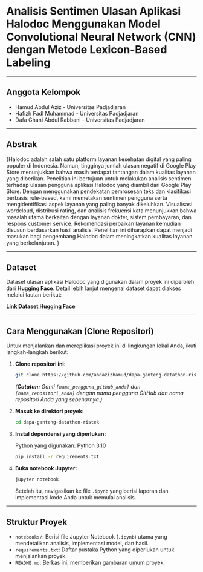 # Analisis Sentimen Ulasan Aplikasi Halodoc Menggunakan Model Convolutional Neural Network (CNN) dengan Metode Lexicon-Based Labeling

---

## Anggota Kelompok

* Hamud Abdul Aziz - Universitas Padjadjaran
* Hafizh Fadl Muhammad - Universitas Padjadjaran
* Dafa Ghani Abdul Rabbani - Universitas Padjadjaran

---

## Abstrak

{Halodoc adalah salah satu platform layanan kesehatan digital yang paling populer di Indonesia. Namun, tingginya jumlah ulasan negatif di Google Play Store menunjukkan bahwa masih terdapat tantangan dalam kualitas layanan yang diberikan. Penelitian ini bertujuan untuk melakukan analisis sentimen terhadap ulasan pengguna aplikasi Halodoc yang diambil dari Google Play Store. Dengan menggunakan pendekatan pemrosesan teks dan klasifikasi berbasis rule-based, kami memetakan sentimen pengguna serta mengidentifikasi aspek layanan yang paling banyak dikeluhkan. Visualisasi wordcloud, distribusi rating, dan analisis frekuensi kata menunjukkan bahwa masalah utama berkaitan dengan layanan dokter, sistem pembayaran, dan respons customer service. Rekomendasi perbaikan layanan kemudian disusun berdasarkan hasil analisis. Penelitian ini diharapkan dapat menjadi masukan bagi pengembang Halodoc dalam meningkatkan kualitas layanan yang berkelanjutan.
}

---

## Dataset

Dataset ulasan aplikasi Halodoc yang digunakan dalam proyek ini diperoleh dari **Hugging Face**. Detail lebih lanjut mengenai dataset dapat diakses melalui tautan berikut:

[**Link Dataset Hugging Face**](https://huggingface.co/datasets/kangdap/halodoc-app-review/viewer)



---

## Cara Menggunakan (Clone Repositori)

Untuk menjalankan dan mereplikasi proyek ini di lingkungan lokal Anda, ikuti langkah-langkah berikut:

1.  **Clone repositori ini:**

    ```bash
    git clone https://github.com/abdazizhamud/dapa-ganteng-datathon-ristek.git
    ```

    *(**Catatan:** Ganti `[nama_pengguna_github_anda]` dan `[nama_repositori_anda]` dengan nama pengguna GitHub dan nama repositori Anda yang sebenarnya.)*

2.  **Masuk ke direktori proyek:**

    ```bash
    cd dapa-ganteng-datathon-ristek
    ```

3.  **Instal dependensi yang diperlukan:**

    Python yang digunakan: Python 3.10
    ```bash
    pip install -r requirements.txt
    ```


4.  **Buka notebook Jupyter:**

    ```bash
    jupyter notebook
    ```

    Setelah itu, navigasikan ke file `.ipynb` yang berisi laporan dan implementasi kode Anda untuk memulai analisis.

---

## Struktur Proyek

* `notebooks/`: Berisi file Jupyter Notebook (`.ipynb`) utama yang mendetailkan analisis, implementasi model, dan hasil.
* `requirements.txt`: Daftar pustaka Python yang diperlukan untuk menjalankan proyek.
* `README.md`: Berkas ini, memberikan gambaran umum proyek.